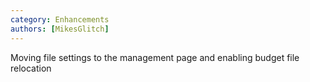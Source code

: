```yaml
---
category: Enhancements
authors: [MikesGlitch]
---
```


Moving file settings to the management page and enabling budget file relocation
